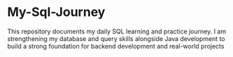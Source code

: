 # My-Sql-Journey
This repository documents my daily SQL learning and practice journey. I am strengthening my database and query skills alongside Java development to build a strong foundation for backend development and real-world projects
